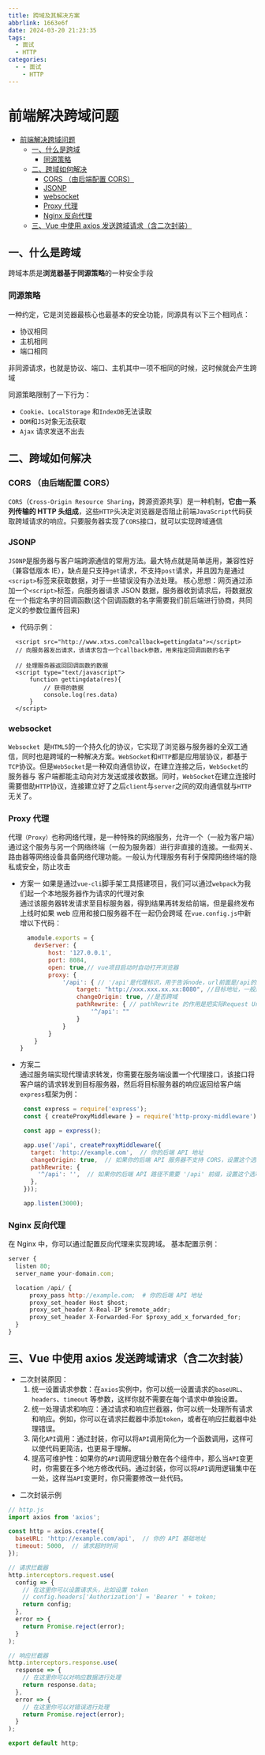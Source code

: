 ```yaml
---
title: 跨域及其解决方案
abbrlink: 1663e6f
date: 2024-03-20 21:23:35
tags:
  - 面试
  - HTTP
categories:
  - - 面试
    - HTTP
---
```


<!-- @format -->

# 前端解决跨域问题

- [前端解决跨域问题](#前端解决跨域问题)
  - [一、什么是跨域](#一什么是跨域)
    - [同源策略](#同源策略)
  - [二、跨域如何解决](#二跨域如何解决)
    - [CORS （由后端配置 CORS）](#cors-由后端配置-cors)
    - [JSONP](#jsonp)
    - [websocket](#websocket)
    - [Proxy 代理](#proxy-代理)
    - [Nginx 反向代理](#nginx-反向代理)
  - [三、Vue 中使用 axios 发送跨域请求（含二次封装）](#三vue-中使用-axios-发送跨域请求含二次封装)

## 一、什么是跨域

跨域本质是**浏览器基于同源策略**的一种安全手段

### 同源策略

一种约定，它是浏览器最核心也最基本的安全功能，同源具有以下三个相同点：

- 协议相同
- 主机相同
- 端口相同

非同源请求，也就是协议、端口、主机其中一项不相同的时候，这时候就会产生跨域

同源策略限制了一下行为：

- `Cookie`、`LocalStorage` 和`IndexDB`无法读取
- `DOM`和`JS`对象无法获取
- `Ajax` 请求发送不出去

## 二、跨域如何解决

### CORS （由后端配置 CORS）

`CORS`（`Cross-Origin Resource Sharing`，跨源资源共享）是一种机制，**它由一系列传输的 HTTP 头组成**，这些`HTTP`头决定浏览器是否阻止前端`JavaScript`代码获取跨域请求的响应。只要服务器实现了`CORS`接口，就可以实现跨域通信

### JSONP

`JSONP`是服务器与客户端跨源通信的常用方法。最大特点就是简单适用，兼容性好（兼容低版本 IE），缺点是只支持`get`请求，不支持`post`请求，并且因为是通过`<script>`标签来获取数据，对于一些错误没有办法处理。
核心思想：网页通过添加一个`<script>`标签，向服务器请求 JSON 数据，服务器收到请求后，将数据放在一个指定名字的回调函数(这个回调函数的名字需要我们前后端进行协商，共同定义的参数位置传回来)

- 代码示例：

```JS
  <script src="http://www.xtxs.com?callback=gettingdata"></script>
  // 向服务器发出请求，该请求包含一个callback参数，用来指定回调函数的名字

  // 处理服务器返回回调函数的数据
  <script type="text/javascript">
      function gettingdata(res){
          // 获得的数据
          console.log(res.data)
      }
  </script>
```

### websocket

`Websocket `是`HTML5`的一个持久化的协议，它实现了浏览器与服务器的全双工通信，同时也是跨域的一种解决方案。`WebSocket`和`HTTP`都是应用层协议，都基于`TCP`协议。但是`WebSocket`是一种双向通信协议，在建立连接之后，`WebSocket`的 服务器与 客户端都能主动向对方发送或接收数据。同时，`WebSocket`在建立连接时需要借助`HTTP`协议，连接建立好了之后`client`与`server`之间的双向通信就与`HTTP`无关了。

### Proxy 代理

代理`（Proxy）`也称网络代理，是一种特殊的网络服务，允许一个（一般为客户端）通过这个服务与另一个网络终端（一般为服务器）进行非直接的连接。一些网关、路由器等网络设备具备网络代理功能。一般认为代理服务有利于保障网络终端的隐私或安全，防止攻击

- 方案一
  如果是通过`vue-cli`脚手架工具搭建项目，我们可以通过`webpack`为我们起一个本地服务器作为请求的代理对象  
  通过该服务器转发请求至目标服务器，得到结果再转发给前端，但是最终发布上线时如果 web 应用和接口服务器不在一起仍会跨域
  在`vue.config.js`中新增以下代码：

  ```JavaScript
    amodule.exports = {
      devServer: {
          host: '127.0.0.1',
          port: 8084,
          open: true,// vue项目启动时自动打开浏览器
          proxy: {
              '/api': { // '/api'是代理标识，用于告诉node，url前面是/api的就是使用代理的
                  target: "http://xxx.xxx.xx.xx:8080", //目标地址，一般是指后台服务器地址
                  changeOrigin: true, //是否跨域
                  pathRewrite: { // pathRewrite 的作用是把实际Request Url中的'/api'用""代替
                      '^/api': ""
                  }
              }
          }
      }
  }
  ```

- 方案二  
   通过服务端实现代理请求转发，你需要在服务端设置一个代理接口，该接口将客户端的请求转发到目标服务器，然后将目标服务器的响应返回给客户端
  `express`框架为例：

  ```JavaScript
   const express = require('express');
   const { createProxyMiddleware } = require('http-proxy-middleware');

   const app = express();

   app.use('/api', createProxyMiddleware({
     target: 'http://example.com',  // 你的后端 API 地址
     changeOrigin: true,  // 如果你的后端 API 服务器不支持 CORS，设置这个选项
     pathRewrite: {
       '^/api': '',  // 如果你的后端 API 路径不需要 '/api' 前缀，设置这个选项
     },
   }));

   app.listen(3000);
  ```

### Nginx 反向代理

在 Nginx 中，你可以通过配置反向代理来实现跨域。
基本配置示例：

```JavaScript
server {
  listen 80;
  server_name your-domain.com;

  location /api/ {
      proxy_pass http://example.com;  # 你的后端 API 地址
      proxy_set_header Host $host;
      proxy_set_header X-Real-IP $remote_addr;
      proxy_set_header X-Forwarded-For $proxy_add_x_forwarded_for;
  }
}
```

## 三、Vue 中使用 axios 发送跨域请求（含二次封装）

- 二次封装原因：
  1. 统一设置请求参数：在`axios`实例中，你可以统一设置请求的`baseURL`、`headers`、`timeout` 等参数，这样你就不需要在每个请求中单独设置。
  2. 统一处理请求和响应：通过请求和响应拦截器，你可以统一处理所有请求和响应。例如，你可以在请求拦截器中添加`token`，或者在响应拦截器中处理错误。
  3. 简化`API`调用：通过封装，你可以将`API`调用简化为一个函数调用，这样可以使代码更简洁，也更易于理解。
  4. 提高可维护性：如果你的`API`调用逻辑分散在各个组件中，那么当`API`变更时，你需要在多个地方修改代码。通过封装，你可以将`API`调用逻辑集中在一处，这样当`API`变更时，你只需要修改一处代码。

* 二次封装示例

```JavaScript
// http.js
import axios from 'axios';

const http = axios.create({
  baseURL: 'http://example.com/api',  // 你的 API 基础地址
  timeout: 5000,  // 请求超时时间
});

// 请求拦截器
http.interceptors.request.use(
  config => {
    // 在这里你可以设置请求头，比如设置 token
    // config.headers['Authorization'] = 'Bearer ' + token;
    return config;
  },
  error => {
    return Promise.reject(error);
  }
);

// 响应拦截器
http.interceptors.response.use(
  response => {
    // 在这里你可以对响应数据进行处理
    return response.data;
  },
  error => {
    // 在这里你可以对错误进行处理
    return Promise.reject(error);
  }
);

export default http;
```
